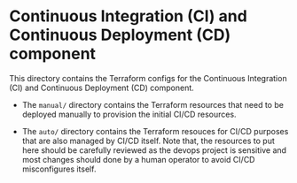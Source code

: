 # Continuous Integration (CI) and Continuous Deployment (CD) component

This directory contains the Terraform configs for the Continuous Integration (CI)
and Continuous Deployment (CD) component.

* The `manual/` directory contains the Terraform resources that need to be
  deployed manually to provision the initial CI/CD resources.

* The `auto/` directory contains the Terraform resouces for CI/CD purposes
  that are also managed by CI/CD itself. Note that, the resources to put here
  should be carefully reviewed as the devops project is sensitive and most
  changes should done by a human operator to avoid CI/CD misconfigures itself.
